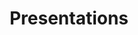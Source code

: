 ---
# menu: "main"
title: "Presentations"
featured_image: '/images/lakes-of-killarney-1440.jpg'
description: "I have presented  at numerous events including AWS re:Invent, AWS 
Summits, local user groups, and others. Below are list of some public events. I 
have included higher education events that were open to students and faculty 
(e.g. a research immersion day) but not private events. There are many private 
presentations that are not listed here."
---